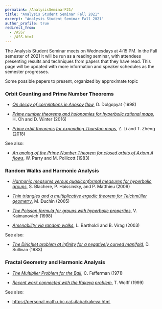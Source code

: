 ```yaml
---
permalink: /AnalysisSeminarF21/
title: "Analysis Student Seminar Fall 2021"
excerpt: "Analysis Student Seminar Fall 2021"
author_profile: true
redirect_from: 
  - /ASS/
  - /ASS.html
---
```


The Analysis Student Seminar meets on Wednesdays at 4:15 PM. In the Fall semester of 2021 it will be run as a reading seminar, with attendees presenting results and techniques from papers that they have read. This page will be updated with more information and speaker schedules as the semester progresses.

Some possible papers to present, organized by approximate topic

### Orbit Counting and Prime Number Theorems

- [_On decay of correlations in Anosov flow_](https://www.math.umd.edu/~dolgop/aapl.pdf), D. Dolgopyat (1998)

- [_Prime number theorems and holonomies for hyperbolic rational maps_](https://arxiv.org/abs/1603.00107), H. Oh and D. Winter (2016)

- [_Prime orbit theorems for expanding Thurston maps_](https://arxiv.org/abs/1804.08221), Z. Li and T. Zheng (2018)

See also:

- [_An analog of the Prime Number Theorem for closed orbits of Axiom A flows_](https://www.jstor.org/stable/2006982), W. Parry and M. Pollicott (1983)


### Random Walks and Harmonic Analysis

- [_Harmonic measures versus quasiconformal measures for hyperbolic groups_](https://hal.archives-ouvertes.fr/hal-00290127v2/document), S. Blachere, P. Haissinsky, and P. Matthieu (2009)

- [_Thin triangles and a multiplicative ergodic theorem for Teichmüller geometry_](https://arxiv.org/abs/math/0508046), M. Duchin (2005)

- [_The Poisson formula for groups with hyperbolic properties_](https://arxiv.org/abs/math/9802132),  V. Kaimanovich (1998)

- [_Amenability via random walks_](https://arxiv.org/abs/math/0305262), L. Bartholdi and B. Virag (2003)

See also:

- [_The Dirichlet problem at infinity for a negatively curved manifold_](http://www.math.stonybrook.edu/~dennis/publications/PDF/DS-pub-0062.pdf), D. Sullivan (1983)


### Fractal Geometry and Harmonic Analysis

- [_The Multiplier Problem for the Ball_](https://www.jstor.org/stable/1970864), C. Fefferman (1971)

- [_Recent work connected with the Kakeya problem_](http://citeseerx.ist.psu.edu/viewdoc/download?doi=10.1.1.329.7921&rep=rep1&type=pdf), T. Wolff (1999)

See also:

- https://personal.math.ubc.ca/~ilaba/kakeya.html